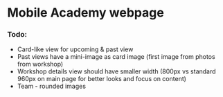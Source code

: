 # Mobile Academy webpage

### Todo:
* Card-like view for upcoming & past view
* Past views have a mini-image as card image (first image from photos from workshop)
* Workshop details view should have smaller width (800px vs standard 960px on main page for better looks and focus on content)
* Team - rounded images